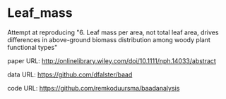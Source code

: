 # Leaf_mass
Attempt at reproducing "6. Leaf mass per area, not total leaf area, drives differences in above-ground biomass distribution among woody plant functional types"


paper URL: http://onlinelibrary.wiley.com/doi/10.1111/nph.14033/abstract

data URL: https://github.com/dfalster/baad

code URL: https://github.com/remkoduursma/baadanalysis